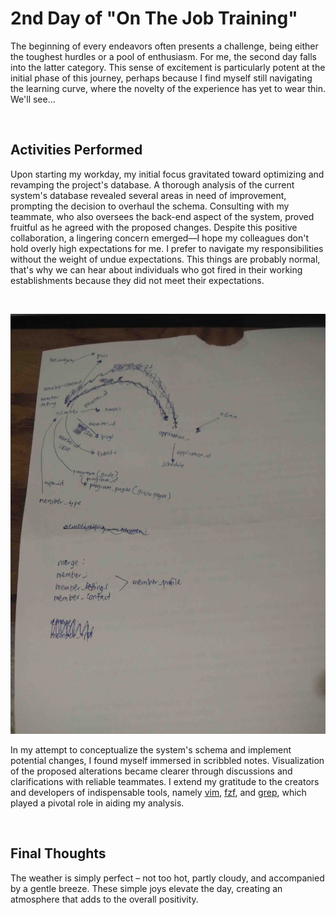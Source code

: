 # 2nd Day of "On The Job Training"

The beginning of every endeavors often presents a challenge, being either the toughest
hurdles or a pool of enthusiasm. For me, the second day falls into the latter category.
This sense of excitement is particularly potent at the initial phase of this journey,
perhaps because I find myself still navigating the learning curve, where the novelty of
the experience has yet to wear thin. We'll see...

<br>

## Activities Performed

Upon starting my workday, my initial focus gravitated toward optimizing and revamping the
project's database. A thorough analysis of the current system's database revealed several
areas in need of improvement, prompting the decision to overhaul the schema. Consulting
with my teammate, who also oversees the back-end aspect of the system, proved fruitful as
he agreed with the proposed changes. Despite this positive collaboration, a lingering
concern emerged—I hope my colleagues don't hold overly high expectations for me. I prefer
to navigate my responsibilities without the weight of undue expectations. This things are
probably normal, that's why we can hear about individuals who got fired in their working
establishments because they did not meet their expectations.

<br>

![2nd day scribble notes](./assets/img/2nd-day-scribble.jpg)

In my attempt to conceptualize the system's schema and implement potential changes, I
found myself immersed in scribbled notes. Visualization of the proposed alterations became
clearer through discussions and clarifications with reliable teammates. I extend my
gratitude to the creators and developers of indispensable tools, namely [vim](https://www.vim.org/),
[fzf](https://github.com/junegunn/fzf), and [grep](https://en.wikipedia.org/wiki/Grep),
which played a pivotal role in aiding my analysis.

<br>

## Final Thoughts

The weather is simply perfect – not too hot, partly cloudy, and accompanied by a gentle
breeze. These simple joys elevate the day, creating an atmosphere that adds to the overall
positivity.
